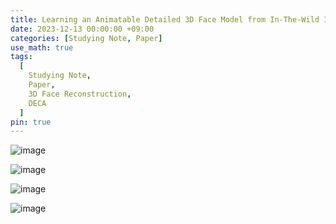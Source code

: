 ```yaml
---
title: Learning an Animatable Detailed 3D Face Model from In-The-Wild Images(DECA) 공부 노트
date: 2023-12-13 00:00:00 +09:00
categories: [Studying Note, Paper]
use_math: true
tags:
  [
    Studying Note,
    Paper,
    3D Face Reconstruction,
    DECA
  ]
pin: true
---
```


![image](https://github.com/gihuni99/gihuni99.github.io/assets/90080065/7ca7d74c-4f27-4813-afe2-e842432753fb)

![image](https://github.com/gihuni99/gihuni99.github.io/assets/90080065/4acb46be-76c9-43b0-9bf2-a5c7388a59f3)

![image](https://github.com/gihuni99/gihuni99.github.io/assets/90080065/4ef72200-d361-46f9-9f49-916a7a711cd1)

![image](https://github.com/gihuni99/gihuni99.github.io/assets/90080065/38b49859-9f83-480c-bb0f-e5428a117067)